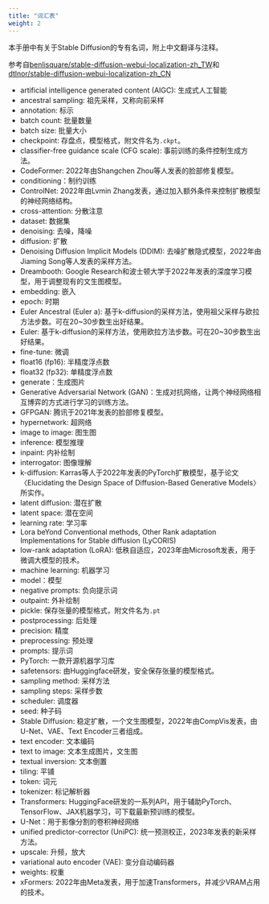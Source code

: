 ```yaml
---
title: "词汇表"
weight: 2
---
```


本手册中有关于Stable Diffusion的专有名词，附上中文翻译与注释。

参考自[benlisquare/stable-diffusion-webui-localization-zh_TW](https://github.com/benlisquare/stable-diffusion-webui-localization-zh_TW)和[dtlnor/stable-diffusion-webui-localization-zh_CN](https://github.com/dtlnor/stable-diffusion-webui-localization-zh_CN)

- artificial intelligence generated content (AIGC): 生成式人工智能
- ancestral sampling: 祖先采样，又称向前采样
- annotation: 标示
- batch count: 批量数量
- batch size: 批量大小
- checkpoint: 存盘点，模型格式，附文件名为`.ckpt`。
- classifier-free guidance scale (CFG scale): 事前训练的条件控制生成方法。
- CodeFormer: 2022年由Shangchen Zhou等人发表的脸部修复模型。
- conditioning：制约训练
- ControlNet: 2022年由Lvmin Zhang发表，通过加入额外条件来控制扩散模型的神经网络结构。
- cross-attention: 分散注意
- dataset: 数据集
- denoising: 去噪，降噪
- diffusion: 扩散
- Denoising Diffusion Implicit Models (DDIM): 去噪扩散隐式模型，2022年由Jiaming Song等人发表的采样方法。
- Dreambooth: Google Research和波士顿大学于2022年发表的深度学习模型，用于调整现有的文生图模型。
- embedding: 嵌入
- epoch: 时期
- Euler Ancestral (Euler a): 基于k-diffusion的采样方法，使用祖父采样与欧拉方法步数。可在20~30步数生出好结果。
- Euler: 基于k-diffusion的采样方法，使用欧拉方法步数。可在20~30步数生出好结果。
- fine-tune: 微调
- float16 (fp16): 半精度浮点数
- float32 (fp32): 单精度浮点数
- generate：生成图片
- Generative Adversarial Network (GAN)：生成对抗网络，让两个神经网络相互博弈的方式进行学习的训练方法。
- GFPGAN: 腾讯于2021年发表的脸部修复模型。
- hypernetwork: 超网络
- image to image: 图生图
- inference: 模型推理
- inpaint: 内补绘制
- interrogator: 图像理解
- k-diffusion: Karras等人于2022年发表的PyTorch扩散模型，基于论文〈Elucidating the Design Space of Diffusion-Based Generative Models〉所实作。
- latent diffusion: 潜在扩散
- latent space: 潜在空间
- learning rate: 学习率
- Lora beYond Conventional methods, Other Rank adaptation Implementations for Stable diffusion (LyCORIS)
- low-rank adaptation (LoRA): 低秩自适应，2023年由Microsoft发表，用于微调大模型的技术。
- machine learning: 机器学习
- model：模型
- negative prompts: 负向提示词
- outpaint: 外补绘制
- pickle: 保存张量的模型格式，附文件名为`.pt`
- postprocessing: 后处理
- precision: 精度
- preprocessing: 预处理
- prompts: 提示词
- PyTorch: 一款开源机器学习库
- safetensors: 由Huggingface研发，安全保存张量的模型格式。
- sampling method: 采样方法
- sampling steps: 采样步数
- scheduler: 调度器
- seed: 种子码
- Stable Diffusion: 稳定扩散，一个文生图模型，2022年由CompVis发表，由U-Net、VAE、Text Encoder三者组成。
- text encoder: 文本编码
- text to image: 文本生成图片，文生图
- textual inversion: 文本倒置
- tiling: 平铺
- token: 词元
- tokenizer: 标记解析器
- Transformers: HuggingFace研发的一系列API，用于辅助PyTorch、TensorFlow、JAX机器学习，可下载最新预训练的模型。
- U-Net：用于影像分割的卷积神经网络
- unified predictor-corrector (UniPC): 统一预测校正，2023年发表的新采样方法。
- upscale: 升频，放大
- variational auto encoder (VAE): 变分自动编码器
- weights: 权重
- xFormers: 2022年由Meta发表，用于加速Transformers，并减少VRAM占用的技术。
